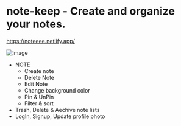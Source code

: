 
# note-keep - Create and organize your notes.
https://noteeee.netlify.app/

![image](https://user-images.githubusercontent.com/63020886/169641375-b6af0d57-10d0-46fc-8042-0cf043cddde8.png)

- NOTE
  - Create note
  - Delete Note
  - Edit Note
  - Change background color
  - Pin & UnPin
  - Filter & sort
- Trash, Delete & Aechive note lists
- LogIn, Signup, Update profile photo


